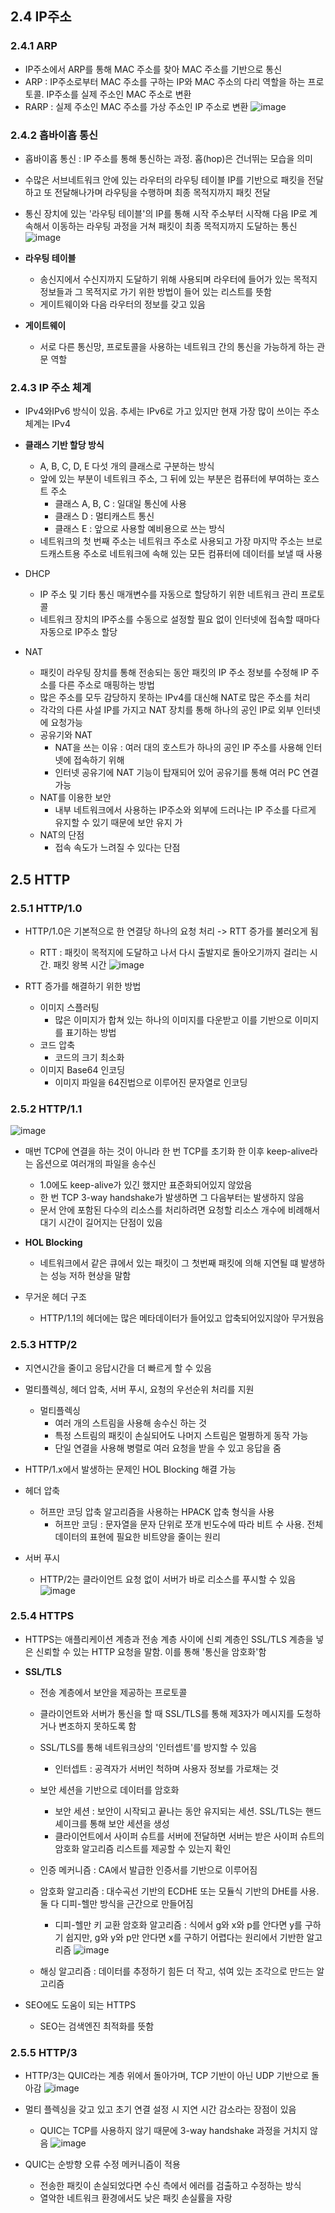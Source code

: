 ## 2.4 IP주소


### 2.4.1 ARP

* IP주소에서 ARP를 통해 MAC 주소를 찾아 MAC 주소를 기반으로 통신
* ARP : IP주소로부터 MAC 주소를 구하는 IP와 MAC 주소의 다리 역할을 하는 프로토콜. IP주소를 실제 주소인 MAC 주소로 변환
* RARP : 실제 주소인 MAC 주소를 가상 주소인 IP 주소로 변환
![image](https://github.com/GDSC-SWU/2023-CS-Study/assets/86971536/e117fb4e-d4fe-472c-b3a1-6ca01cc10c59)


### 2.4.2 홉바이홉 통신

* 홉바이홉 통신 : IP 주소를 통해 통신하는 과정. 홉(hop)은 건너뛰는 모습을 의미
* 수많은 서브네트워크 안에 있는 라우터의 라우팅 테이블 IP를 기반으로 패킷을 전달하고 또 전달해나가며 라우팅을 수행하며 최종 목적지까지 패킷 전달
* 통신 장치에 있는 '라우팅 테이블'의 IP를 통해 시작 주소부터 시작해 다음 IP로 계속해서 이동하는 라우팅 과정을 거쳐 패킷이 최종 목적지까지 도달하는 통신
![image](https://github.com/GDSC-SWU/2023-CS-Study/assets/86971536/1288d88d-4126-44e7-9509-50fa85821856)


* **라우팅 테이블**
  * 송신지에서 수신지까지 도달하기 위해 사용되며 라우터에 들어가 있는 목적지 정보들과 그 목적지로 가기 위한 방법이 들어 있는 리스트를 뜻함
  * 게이트웨이와 다음 라우터의 정보를 갖고 있음

* **게이트웨이**
  * 서로 다른 통신망, 프로토콜을 사용하는 네트워크 간의 통신을 가능하게 하는 관문 역할

### 2.4.3 IP 주소 체계

* IPv4와IPv6 방식이 있음. 추세는 IPv6로 가고 있지만 현재 가장 많이 쓰이는 주소 체계는 IPv4

* **클래스 기반 할당 방식**
  * A, B, C, D, E 다섯 개의 클래스로 구분하는 방식
  * 앞에 있는 부분이 네트워크 주소, 그 뒤에 있는 부분은 컴퓨터에 부여하는 호스트 주소
    * 클래스 A, B, C : 일대일 통신에 사용
    * 클래스 D : 멀티캐스트 통신
    * 클래스 E : 앞으로 사용할 예비용으로 쓰는 방식
  * 네트워크의 첫 번째 주소는 네트워크 주소로 사용되고 가장 마지막 주소는 브로드캐스트용 주소로 네트워크에 속해 있는 모든 컴퓨터에 데이터를 보낼 때 사용
* DHCP
  * IP 주소 및 기타 통신 매개변수를 자동으로 할당하기 위한 네트워크 관리 프로토콜
  * 네트워크 장치의 IP주소를 수동으로 설정할 필요 없이 인터넷에 접속할 때마다 자동으로 IP주소 할당
* NAT
  * 패킷이 라우팅 장치를 통해 전송되는 동안 패킷의 IP 주소 정보를 수정해 IP 주소를 다른 주소로 매핑하는 방법
  * 많은 주소를 모두 감당하지 못하는 IPv4를 대신해 NAT로 많은 주소를 처리
  * 각각의 다른 사설 IP를 가지고 NAT 장치를 통해 하나의 공인 IP로 외부 인터넷에 요청가능
  * 공유기와 NAT
    * NAT을 쓰는 이유 : 여러 대의 호스트가 하나의 공인 IP 주소를 사용해 인터넷에 접속하기 위해
    * 인터넷 공유기에 NAT 기능이 탑재되어 있어 공유기를 통해 여러 PC 연결 가능
  * NAT를 이용한 보안
    * 내부 네트워크에서 사용하는 IP주소와 외부에 드러나는 IP 주소를 다르게 유지할 수 있기 때문에 보안 유지 가
  * NAT의 단점
    * 접속 속도가 느려질 수 있다는 단점


## 2.5 HTTP


### 2.5.1 HTTP/1.0

* HTTP/1.0은 기본적으로 한 연결당 하나의 요청 처리 -> RTT 증가를 불러오게 됨
  * RTT : 패킷이 목적지에 도달하고 나서 다시 출발지로 돌아오기까지 걸리는 시간. 패킷 왕복 시간
  ![image](https://github.com/GDSC-SWU/2023-CS-Study/assets/86971536/584e0a81-5960-4be0-bd7c-3df2d1f295e3)

* RTT 증가를 해결하기 위한 방법
  * 이미지 스플러팅
    * 많은 이미지가 합쳐 있는 하나의 이미지를 다운받고 이를 기반으로 이미지를 표기하는 방법
  * 코드 압축
    * 코드의 크기 최소화
  * 이미지 Base64 인코딩
    * 이미지 파일을 64진법으로 이루어진 문자열로 인코딩

### 2.5.2 HTTP/1.1

![image](https://github.com/GDSC-SWU/2023-CS-Study/assets/86971536/52f4dbec-bcdd-4910-9531-f025a620c568)

* 매번 TCP에 연결을 하는 것이 아니라 한 번 TCP를 초기화 한 이후 keep-alive라는 옵션으로 여러개의 파일을 송수신
  * 1.0에도 keep-alive가 있긴 했지만 표준화되어있지 않았음
  * 한 번 TCP 3-way handshake가 발생하면 그 다음부터는 발생하지 않음
  * 문서 안에 포함된 다수의 리소스를 처리하려면 요청할 리소스 개수에 비례해서 대기 시간이 길어지는 단점이 있음

* **HOL Blocking**
  * 네트워크에서 같은 큐에서 있는 패킷이 그 첫번째 패킷에 의해 지연될 떄 발생하는 성능 저하 현상을 말함

* 무거운 헤더 구조
  * HTTP/1.1의 헤더에는 많은 메타데이터가 들어있고 압축되어있지않아 무거웠음

### 2.5.3 HTTP/2

* 지연시간을 줄이고 응답시간을 더 빠르게 할 수 있음

* 멀티플렉싱, 헤더 압축, 서버 푸시, 요청의 우선순위 처리를 지원
  * 멀티플렉싱
    * 여러 개의 스트림을 사용해 송수신 하는 것
    * 특정 스트림의 패킷이 손실되어도 나머지 스트림은 멀쩡하게 동작 가능
    * 단일 연결을 사용해 병렬로 여러 요청을 받을 수 있고 응답을 줌

* HTTP/1.x에서 발생하는 문제인 HOL Blocking 해결 가능

* 헤더 압축
  * 허프만 코딩 압축 알고리즘을 사용하는 HPACK 압축 형식을 사용
    * 허프만 코딩 : 문자열을 문자 단위로 쪼개 빈도수에 따라 비트 수 사용. 전체 데이터의 표현에 필요한 비트양을 줄이는 원리
 
* 서버 푸시
  * HTTP/2는 클라이언트 요청 없이 서버가 바로 리소스를 푸시할 수 있음
  ![image](https://github.com/GDSC-SWU/2023-CS-Study/assets/86971536/31346cbe-4389-4ba6-9a12-0d15913e6c05)


### 2.5.4 HTTPS

* HTTPS는 애플리케이션 계층과 전송 계층 사이에 신뢰 계층인 SSL/TLS 계층을 넣은 신뢰할 수 있는 HTTP 요청을 말함. 이를 통해 '통신을 암호화'함

* **SSL/TLS**
  * 전송 계층에서 보안을 제공하는 프로토콜
  * 클라이언트와 서버가 통신을 할 때 SSL/TLS를 통해 제3자가 메시지를 도청하거나 변조하지 못하도록 함
  * SSL/TLS를 통해 네트워크상의 '인터셉트'를 방지할 수 있음
    * 인터셉트 : 공격자가 서버인 척하며 사용자 정보를 가로채는 것
  * 보안 세션을 기반으로 데이터를 암호화
    * 보안 세션 : 보안이 시작되고 끝나는 동안 유지되는 세션. SSL/TLS는 핸드셰이크를 통해 보안 세션을 생성
    * 클라이언트에서 사이퍼 슈트를 서버에 전달하면 서버는 받은 사이퍼 슈트의 암호화 알고리즘 리스트를 제공할 수 있는지 확인
  * 인증 메커니즘 : CA에서 발급한 인증서를 기반으로 이루어짐
  * 암호화 알고리즘 : 대수곡선 기반의 ECDHE 또는 모듈식 기반의 DHE를 사용. 둘 다 디피-헬만 방식을 근간으로 만들어짐
    * 디피-헬만 키 교환 암호화 알고리즘 : 식에서 g와 x와 p를 안다면 y를 구하기 쉽지만, g와 y와 p만 안다면 x를 구하기 어렵다는 원리에서 기반한 알고리즘
    ![image](https://github.com/GDSC-SWU/2023-CS-Study/assets/86971536/6f23caa2-6558-4494-afe1-7208e4eda376)

  * 해싱 알고리즘 : 데이터를 추정하기 힘든 더 작고, 섞여 있는 조각으로 만드는 알고리즘

* SEO에도 도움이 되는 HTTPS
  * SEO는 검색엔진 최적화를 뜻함

### 2.5.5 HTTP/3

* HTTP/3는 QUIC라는 계층 위에서 돌아가며, TCP 기반이 아닌 UDP 기반으로 돌아감
![image](https://github.com/GDSC-SWU/2023-CS-Study/assets/86971536/aa3f532d-5c0a-4c39-b8e7-469d76be0699)


* 멀티 플렉싱을 갖고 있고 초기 연결 설정 시 지연 시간 감소라는 장점이 있음
  * QUIC는 TCP를 사용하지 않기 때문에 3-way handshake 과정을 거치지 않음
  ![image](https://github.com/GDSC-SWU/2023-CS-Study/assets/86971536/c4aac283-4ce2-49bf-a43b-58022e12f511)


* QUIC는 순방향 오류 수정 메커니즘이 적용
  * 전송한 패킷이 손실되었다면 수신 측에서 에러를 검출하고 수정하는 방식
  * 열악한 네트워크 환경에서도 낮은 패킷 손실률을 자랑
